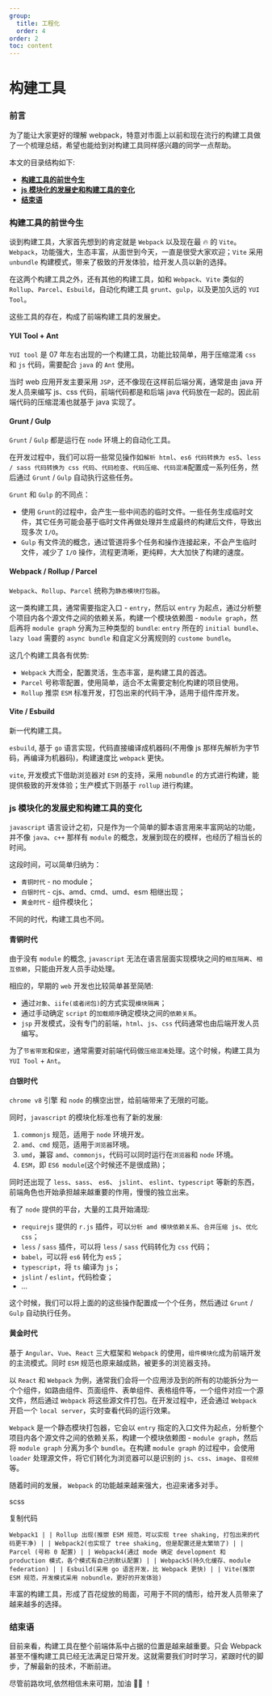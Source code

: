```yaml
---
group:
  title: 工程化
  order: 4
order: 2
toc: content
---
```


# 构建工具

### 前言

为了能让大家更好的理解 webpack，特意对市面上以前和现在流行的构建工具做了一个梳理总结，希望也能给到对构建工具同样感兴趣的同学一点帮助。

本文的目录结构如下:

- **[构建工具的前世今生](#1 '#1')**
- **[js 模块化的发展史和构建工具的变化](#2 '#2')**
- **[结束语](#3 '#3')**

### 构建工具的前世今生

谈到构建工具，大家首先想到的肯定就是 `Webpack` 以及现在最 🔥 的 `Vite`。`Webpack`，功能强大，生态丰富，从面世到今天，一直是很受大家欢迎；`Vite` 采用 `unbundle` 构建模式，带来了极致的开发体验，给开发人员以新的选择。

在这两个构建工具之外，还有其他的构建工具，如和 `Webpack`、`Vite` 类似的 `Rollup`、`Parcel`、`Esbuild`，自动化构建工具 `grunt`、`gulp`，以及更加久远的 `YUI Tool`。

这些工具的存在，构成了前端构建工具的发展史。

#### YUI Tool + Ant

`YUI tool` 是 07 年左右出现的一个构建工具，功能比较简单，用于压缩混淆 `css` 和 `js` 代码，需要配合 `java` 的 `Ant` 使用。

当时 web 应用开发主要采用 `JSP`，还不像现在这样前后端分离，通常是由 java 开发人员来编写 js、css 代码，前端代码都是和后端 java 代码放在一起的。因此前端代码的压缩混淆也就基于 java 实现了。

#### Grunt / Gulp

`Grunt` / `Gulp` 都是运行在 `node` 环境上的自动化工具。

在开发过程中，我们可以将一些常见操作如`解析 html`、`es6 代码转换为 es5`、`less / sass 代码转换为 css 代码`、`代码检查`、`代码压缩`、`代码混淆`配置成一系列任务，然后通过 `Grunt` / `Gulp` 自动执行这些任务。

`Grunt` 和 `Gulp` 的不同点：

- 使用 `Grunt`的过程中，会产生一些中间态的临时文件。一些任务生成临时文件，其它任务可能会基于临时文件再做处理并生成最终的构建后文件，导致出现多次 `I/O`。
- `Gulp` 有文件流的概念，通过管道将多个任务和操作连接起来，不会产生临时文件，减少了 `I/O` 操作，流程更清晰，更纯粹，大大加快了构建的速度。

#### Webpack / Rollup / Parcel

`Webpack`、`Rollup`、`Parcel` 统称为`静态模块打包器`。

这一类构建工具，通常需要指定入口 - `entry`，然后以 `entry` 为起点，通过分析整个项目内各个源文件之间的依赖关系，构建一个模块依赖图 - `module graph`，然后再将 `module graph` 分离为三种类型的 `bundle`: `entry` 所在的 `initial bundle`、`lazy load` 需要的 `async bundle` 和自定义分离规则的 `custome bundle`。

这几个构建工具各有优势:

- `Webpack` 大而全，配置灵活，生态丰富，是构建工具的首选。
- `Parcel` 号称零配置，使用简单，适合不太需要定制化构建的项目使用。
- `Rollup` 推崇 `ESM` 标准开发，打包出来的代码干净，适用于组件库开发。

#### Vite / Esbuild

新一代构建工具。

`esbuild`, 基于 `go` 语言实现，代码直接编译成机器码(不用像 js 那样先解析为字节码，再编译为机器码)，构建速度比 `webpack` 更快。

`vite`, 开发模式下借助浏览器对 `ESM` 的支持，采用 `nobundle` 的方式进行构建，能提供极致的开发体验；生产模式下则基于 `rollup` 进行构建。

### js 模块化的发展史和构建工具的变化

`javascript` 语言设计之初，只是作为一个简单的脚本语言用来丰富网站的功能，并不像 `java`、`c++` 那样有 `module` 的概念，发展到现在的模样，也经历了相当长的时间。

这段时间，可以简单归纳为：

- `青铜时代` - no module；
- `白银时代` - cjs、amd、cmd、umd、esm 相继出现；
- `黄金时代` - 组件模块化；

不同的时代，构建工具也不同。

#### 青铜时代

由于没有 `module` 的概念, `javascript` 无法在语言层面实现模块之间的`相互隔离`、`相互依赖`，只能由开发人员手动处理。

相应的，早期的 `web` 开发也比较简单甚至简陋:

- 通过`对象`、`iife(或者闭包)`的方式实现`模块隔离`；
- 通过手动确定 `script` 的`加载顺序`确定模块之间的`依赖关系`。
- `jsp` 开发模式，没有专门的前端，`html`、`js`、`css` 代码通常也由后端开发人员编写。

为了`节省带宽`和`保密`，通常需要对前端代码做`压缩混淆`处理。这个时候，构建工具为 `YUI Tool` + `Ant`。

#### 白银时代

`chrome v8` 引擎 和 `node` 的横空出世，给前端带来了无限的可能。

同时，`javascript` 的模块化标准也有了新的发展:

1.  `commonjs` 规范，适用于 `node` 环境开发。
2.  `amd`、`cmd` 规范，适用于`浏览器`环境。
3.  `umd`，兼容 `amd`、`commonjs`，代码可以同时运行在`浏览器`和 `node` 环境。
4.  `ESM`，即 `ES6 module`(这个时候还不是很成熟)；

同时还出现了 `less`、`sass`、 `es6`、 `jslint`、 `eslint`、`typescript` 等新的东西， 前端角色也开始承担越来越重要的作用，慢慢的独立出来。

有了 `node` 提供的平台，大量的工具开始涌现:

- `requirejs` 提供的 `r.js` 插件，可以`分析 amd 模块依赖关系`、`合并压缩 js`、`优化 css`；
- `less` / `sass` 插件，可以将 `less` / `sass` 代码转化为 `css` 代码；
- `babel`，可以将 `es6` 转化为 `es5`；
- `typescript`，将 `ts` 编译为 `js`；
- `jslint` / `eslint`，代码检查；
- ...

这个时候，我们可以将上面的的这些操作配置成一个个任务，然后通过 `Grunt` / `Gulp` 自动执行任务。

#### 黄金时代

基于 `Angular`、`Vue`、`React` 三大框架和 `Webpack` 的使用，`组件模块化`成为前端开发的主流模式。同时 `ESM` 规范也原来越成熟，被更多的浏览器支持。

以 `React` 和 `Webpack` 为例，通常我们会将一个应用涉及到的所有的功能拆分为一个个组件，如路由组件、页面组件、表单组件、表格组件等，一个组件对应一个源文件，然后通过 `Webpack` 将这些源文件打包。在开发过程中，还会通过 `Webpack` 开启一个 `local server`，实时查看代码的运行效果。

`Webpack` 是一个静态模块打包器，它会以 `entry` 指定的入口文件为起点，分析整个项目内各个源文件之间的依赖关系，构建一个模块依赖图 - `module graph`，然后将 `module graph` 分离为多个 `bundle`。在构建 `module graph` 的过程中，会使用 `loader` 处理源文件，将它们转化为浏览器可以是识别的 `js`、`css`、`image`、`音视频`等。

随着时间的发展， `Webpack` 的功能越来越来强大，也迎来诸多对手。

scss

复制代码

`Webpack1 | | Rollup 出现(推崇 ESM 规范，可以实现 tree shaking, 打包出来的代码更干净) | | Webpack2(也实现了 tree shaking, 但是配置还是太繁琐了) | | Parcel (号称 0 配置) | | Webpack4(通过 mode 确定 development 和 production 模式，各个模式有自己的默认配置) | | Webpack5(持久化缓存、module federation) | | Esbuild(采用 go 语言开发，比 Webpack 更快) | | Vite(推崇 ESM 规范，开发模式采用 nobundle，更好的开发体验)`

丰富的构建工具，形成了百花绽放的局面，可用于不同的情形，给开发人员带来了越来越多的选择。

### 结束语

目前来看，构建工具在整个前端体系中占据的位置是越来越重要。只会 Webpack 甚至不懂构建工具已经无法满足日常开发。这就需要我们时时学习，紧跟时代的脚步，了解最新的技术，不断前进。

尽管前路坎坷,依然相信未来可期，加油 💪🏻 ！
